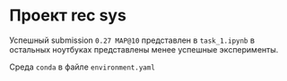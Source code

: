 # Проект rec sys

Успешный submission `0.27 MAP@10` представлен в `task_1.ipynb` в остальных ноутбуках представлены менее успешные эксперименты.

Среда `conda` в файле `environment.yaml`